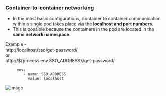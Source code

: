 ### Container-to-container networking

 - In the most basic configurations, container to container communication within a single pod takes place via the **localhost and port numbers**. 
 - This is possible because the containers in the pod are located in the **same network namespace**.


Example -  
http://localhost/sso/get-password/   
or  
http://${process.env.SSO_ADDRESS}/get-password/  
         
         env:
            - name: SSO_ADDRESS
              value: localhost


![image](https://user-images.githubusercontent.com/61199820/128996226-8718be77-2df2-4cc9-940d-22b66427a04d.png)
